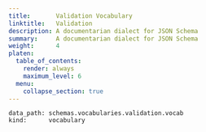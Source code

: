 ```yaml
---
title:       Validation Vocabulary
linktitle:   Validation
description: A documentarian dialect for JSON Schema
summary:     A documentarian dialect for JSON Schema
weight:      4
platen:
  table_of_contents:
    render: always
    maximum_level: 6
  menu:
    collapse_section: true
---
```


```schematize
data_path: schemas.vocabularies.validation.vocab
kind:      vocabulary
```
